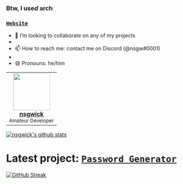 ### Btw, I use*d* arch

<!--
**nsgwick/nsgwick** is a ✨ _special_ ✨ repository because its `README.md` (this file) appears on your GitHub profile.

Here are some ideas to get you started:

- 🔭 I’m currently working on ...
- 🌱 I’m currently learning ...
- 👯 I’m looking to collaborate on ...
- 🤔 I’m looking for help with ...
- 💬 Ask me about ...
- 📫 How to reach me: ...
- 😄 Pronouns: ...
- ⚡ Fun fact: ...
-->

### [`Website`](https://nsgwick.com)

- 👯 I’m looking to collaborate on any of my projects 
- 
- 📫 How to reach me: contact me on Discord (@nsgw#0001)
- 
- 😄 Pronouns: he/him


<table>
    <tr>
        <td align="center"><a href="https://github.com/nsgwick"><img src="https://avatars.githubusercontent.com/u/90180047?v=4&s=100" width="100px;" alt=""/><br /><b>nsgwick</b></a><br/><sub>Amateur Developer</sub></td>
    </tr>
</table>


[![nsgwick's github stats](https://github-readme-stats.vercel.app/api?username=nsgwick&show_icons=true&include_all_commits=true&theme=maroongold)](https://github.com/nsgwick/nsgwick)

# Latest project: [`Password Generator`](https://github.com/nsgwick/PasswordGenerator)
[![GitHub Streak](https://github-readme-streak-stats.herokuapp.com/?user=nsgwick&theme=maroongold)](https://git.io/streak-stats)
